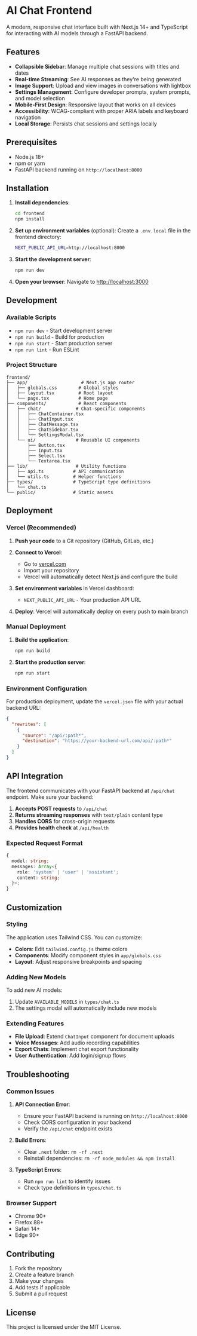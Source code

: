 # AI Chat Frontend

A modern, responsive chat interface built with Next.js 14+ and TypeScript for interacting with AI models through a FastAPI backend.

## Features

- **Collapsible Sidebar**: Manage multiple chat sessions with titles and dates
- **Real-time Streaming**: See AI responses as they're being generated
- **Image Support**: Upload and view images in conversations with lightbox
- **Settings Management**: Configure developer prompts, system prompts, and model selection
- **Mobile-First Design**: Responsive layout that works on all devices
- **Accessibility**: WCAG-compliant with proper ARIA labels and keyboard navigation
- **Local Storage**: Persists chat sessions and settings locally

## Prerequisites

- Node.js 18+ 
- npm or yarn
- FastAPI backend running on `http://localhost:8000`

## Installation

1. **Install dependencies**:
   ```bash
   cd frontend
   npm install
   ```

2. **Set up environment variables** (optional):
   Create a `.env.local` file in the frontend directory:
   ```bash
   NEXT_PUBLIC_API_URL=http://localhost:8000
   ```

3. **Start the development server**:
   ```bash
   npm run dev
   ```

4. **Open your browser**:
   Navigate to [http://localhost:3000](http://localhost:3000)

## Development

### Available Scripts

- `npm run dev` - Start development server
- `npm run build` - Build for production
- `npm run start` - Start production server
- `npm run lint` - Run ESLint

### Project Structure

```
frontend/
├── app/                    # Next.js app router
│   ├── globals.css        # Global styles
│   ├── layout.tsx         # Root layout
│   └── page.tsx           # Home page
├── components/            # React components
│   ├── chat/             # Chat-specific components
│   │   ├── ChatContainer.tsx
│   │   ├── ChatInput.tsx
│   │   ├── ChatMessage.tsx
│   │   ├── ChatSidebar.tsx
│   │   └── SettingsModal.tsx
│   └── ui/               # Reusable UI components
│       ├── Button.tsx
│       ├── Input.tsx
│       ├── Select.tsx
│       └── Textarea.tsx
├── lib/                  # Utility functions
│   ├── api.ts           # API communication
│   └── utils.ts         # Helper functions
├── types/               # TypeScript type definitions
│   └── chat.ts
└── public/              # Static assets
```

## Deployment

### Vercel (Recommended)

1. **Push your code** to a Git repository (GitHub, GitLab, etc.)

2. **Connect to Vercel**:
   - Go to [vercel.com](https://vercel.com)
   - Import your repository
   - Vercel will automatically detect Next.js and configure the build

3. **Set environment variables** in Vercel dashboard:
   - `NEXT_PUBLIC_API_URL` - Your production API URL

4. **Deploy**: Vercel will automatically deploy on every push to main branch

### Manual Deployment

1. **Build the application**:
   ```bash
   npm run build
   ```

2. **Start the production server**:
   ```bash
   npm run start
   ```

### Environment Configuration

For production deployment, update the `vercel.json` file with your actual backend URL:

```json
{
  "rewrites": [
    {
      "source": "/api/:path*",
      "destination": "https://your-backend-url.com/api/:path*"
    }
  ]
}
```

## API Integration

The frontend communicates with your FastAPI backend at `/api/chat` endpoint. Make sure your backend:

1. **Accepts POST requests** to `/api/chat`
2. **Returns streaming responses** with `text/plain` content type
3. **Handles CORS** for cross-origin requests
4. **Provides health check** at `/api/health`

### Expected Request Format

```typescript
{
  model: string;
  messages: Array<{
    role: 'system' | 'user' | 'assistant';
    content: string;
  }>;
}
```

## Customization

### Styling

The application uses Tailwind CSS. You can customize:

- **Colors**: Edit `tailwind.config.js` theme colors
- **Components**: Modify component styles in `app/globals.css`
- **Layout**: Adjust responsive breakpoints and spacing

### Adding New Models

To add new AI models:

1. Update `AVAILABLE_MODELS` in `types/chat.ts`
2. The settings modal will automatically include new models

### Extending Features

- **File Upload**: Extend `ChatInput` component for document uploads
- **Voice Messages**: Add audio recording capabilities
- **Export Chats**: Implement chat export functionality
- **User Authentication**: Add login/signup flows

## Troubleshooting

### Common Issues

1. **API Connection Error**:
   - Ensure your FastAPI backend is running on `http://localhost:8000`
   - Check CORS configuration in your backend
   - Verify the `/api/chat` endpoint exists

2. **Build Errors**:
   - Clear `.next` folder: `rm -rf .next`
   - Reinstall dependencies: `rm -rf node_modules && npm install`

3. **TypeScript Errors**:
   - Run `npm run lint` to identify issues
   - Check type definitions in `types/chat.ts`

### Browser Support

- Chrome 90+
- Firefox 88+
- Safari 14+
- Edge 90+

## Contributing

1. Fork the repository
2. Create a feature branch
3. Make your changes
4. Add tests if applicable
5. Submit a pull request

## License

This project is licensed under the MIT License.